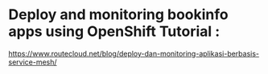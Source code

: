 # Deploy and monitoring bookinfo apps using OpenShift Tutorial :
https://www.routecloud.net/blog/deploy-dan-monitoring-aplikasi-berbasis-service-mesh/
